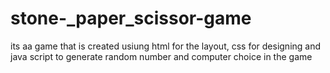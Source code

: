 # stone-_paper_scissor-game
its aa game that  is created usiung html for the layout, css for designing and java script to generate random number and computer choice in the game
